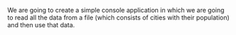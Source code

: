 We are going to create a simple console application in which we are going to read all the data from a file (which consists of cities with their population) and then use that data.
